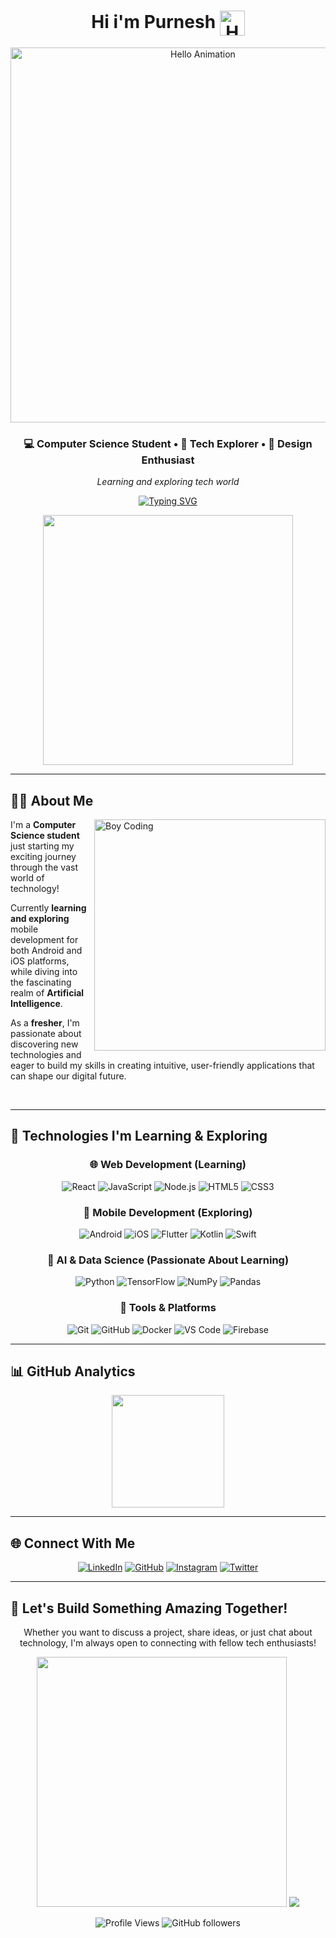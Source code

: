 <div align="center">

<h1>
  Hi i'm Purnesh <img align="center" src="https://user-images.githubusercontent.com/74038190/226127923-0e8b7792-7b3c-462b-951b-63c96ba1a5af.gif" alt="Hello Animation" width="40"/>
</h1>

<img src="https://user-images.githubusercontent.com/74038190/225813708-98b745f2-7d22-48cf-9150-083f1b00d6c9.gif" alt="Hello Animation" width="600"/>

### 💻 Computer Science Student • 🚀 Tech Explorer • 🎨 Design Enthusiast

*Learning and exploring tech world*


[![Typing SVG](https://readme-typing-svg.herokuapp.com?font=Fira+Code&pause=1000&color=00D9FF&center=true&vCenter=true&width=435&lines=Learning+Mobile+Development;Exploring+AI+%26+ML;Discovering+Web+Technologies;Future+Full+Stack+Developer)](https://git.io/typing-svg)

<img src="https://user-images.githubusercontent.com/74038190/212284158-e840e285-664b-44d7-b79b-e264b5e54825.gif" width="400">

</div>

---

## 🧑‍💻 About Me

<img align="right" alt="Boy Coding" width="370" src="https://user-images.githubusercontent.com/74038190/212750672-2f3f2b50-c84f-4ed8-a60a-849ae69ff9df.gif">

I'm a **Computer Science student** just starting my exciting journey through the vast world of technology! 

Currently **learning and exploring** mobile development for both Android and iOS platforms, while diving into the fascinating realm of **Artificial Intelligence**. 

As a **fresher**, I'm passionate about discovering new technologies and eager to build my skills in creating intuitive, user-friendly applications that can shape our digital future.


<br clear="right"/>

---

## 🌱 Technologies I'm Learning & Exploring

<div align="center">

### 🌐 Web Development (Learning)
![React](https://img.shields.io/badge/React-20232A?style=for-the-badge&logo=react&logoColor=61DAFB&border_radius=15)
![JavaScript](https://img.shields.io/badge/JavaScript-323330?style=for-the-badge&logo=javascript&logoColor=F7DF1E&border_radius=15)
![Node.js](https://img.shields.io/badge/Node.js-339933?style=for-the-badge&logo=nodedotjs&logoColor=white&border_radius=15)
![HTML5](https://img.shields.io/badge/HTML5-E34F26?style=for-the-badge&logo=html5&logoColor=white&border_radius=15)
![CSS3](https://img.shields.io/badge/CSS3-1572B6?style=for-the-badge&logo=css3&logoColor=white&border_radius=15)

### 📱 Mobile Development (Exploring)
![Android](https://img.shields.io/badge/Android-3DDC84?style=for-the-badge&logo=android&logoColor=white&border_radius=15)
![iOS](https://img.shields.io/badge/iOS-000000?style=for-the-badge&logo=ios&logoColor=white&border_radius=15)
![Flutter](https://img.shields.io/badge/Flutter-02569B?style=for-the-badge&logo=flutter&logoColor=white&border_radius=15)
![Kotlin](https://img.shields.io/badge/Kotlin-7F52FF?style=for-the-badge&logo=kotlin&logoColor=white&border_radius=15)
![Swift](https://img.shields.io/badge/Swift-FA7343?style=for-the-badge&logo=swift&logoColor=white&border_radius=15)

### 🤖 AI & Data Science (Passionate About Learning)
![Python](https://img.shields.io/badge/Python-FFD43B?style=for-the-badge&logo=python&logoColor=blue&border_radius=15)
![TensorFlow](https://img.shields.io/badge/TensorFlow-FF6F00?style=for-the-badge&logo=tensorflow&logoColor=white&border_radius=15)
![NumPy](https://img.shields.io/badge/Numpy-777BB4?style=for-the-badge&logo=numpy&logoColor=white&border_radius=15)
![Pandas](https://img.shields.io/badge/Pandas-2C2D72?style=for-the-badge&logo=pandas&logoColor=white&border_radius=15)

### 🔧 Tools & Platforms
![Git](https://img.shields.io/badge/GIT-E44C30?style=for-the-badge&logo=git&logoColor=white&border_radius=15)
![GitHub](https://img.shields.io/badge/GitHub-100000?style=for-the-badge&logo=github&logoColor=white&border_radius=15)
![Docker](https://img.shields.io/badge/Docker-2CA5E0?style=for-the-badge&logo=docker&logoColor=white&border_radius=15)
![VS Code](https://img.shields.io/badge/VSCode-0078D4?style=for-the-badge&logo=visual%20studio%20code&logoColor=white&border_radius=15)
![Firebase](https://img.shields.io/badge/firebase-ffca28?style=for-the-badge&logo=firebase&logoColor=black&border_radius=15)

</div>

---

## 📊 GitHub Analytics

<div align="center">
<img height="180em" src="https://github-readme-stats-eight-theta.vercel.app/api?username=Purnesh-codes&show_icons=true&theme=algolia&include_all_commits=true&count_private=true"/>
</div>

---

## 🌐 Connect With Me

<div align="center">

[![LinkedIn](https://img.shields.io/badge/LinkedIn-0077B5?style=for-the-badge&logo=linkedin&logoColor=white)](https://www.linkedin.com/in/purnesh-amzare/)
[![GitHub](https://img.shields.io/badge/GitHub-100000?style=for-the-badge&logo=github&logoColor=white)](https://github.com/Purnesh-codes)
[![Instagram](https://img.shields.io/badge/Instagram-E4405F?style=for-the-badge&logo=instagram&logoColor=white)](https://www.instagram.com/purnesh_amzare)
[![Twitter](https://img.shields.io/badge/Twitter-Coming_Soon-1DA1F2?style=for-the-badge&logo=twitter&logoColor=white)](#)

</div>

---

## 💌 Let's Build Something Amazing Together!

<div align="center">

Whether you want to discuss a project, share ideas, or just chat about technology, I'm always open to connecting with fellow tech enthusiasts!

<img src="https://user-images.githubusercontent.com/74038190/212284158-e840e285-664b-44d7-b79b-e264b5e54825.gif" width="400">

<img src="https://raw.githubusercontent.com/Trilokia/Trilokia/379277808c61ef204768a61bbc5d25bc7798ccf1/bottom_header.svg" />


![Profile Views](https://komarev.com/ghpvc/?username=Purnesh-codes&label=Profile%20views&color=brightgreen&style=flat-square)
![GitHub followers](https://img.shields.io/github/followers/Purnesh-codes?label=Followers&style=social)

</div>
